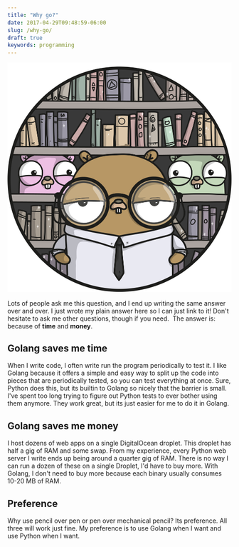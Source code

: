 ```yaml
---
title: "Why go?"
date: 2017-04-29T09:48:59-06:00
slug: /why-go/
draft: true
keywords: programming
---
```


![Gopher](/img/NERDY.png)

Lots of people ask me this question, and I end up writing the same answer over and over. I just wrote my plain answer here so I can just link to it! Don't hesitate to ask me other questions, though if you need.
​
The answer is: because of **time** and **money**.


## Golang saves me time

When I write code, I often write run the program periodically to test it. I like Golang because it offers a simple and easy way to split up the code into pieces that are periodically tested, so you can test everything at once. Sure, Python does this, but its builtin to Golang so nicely that the barrier is small. I've spent too long trying to figure out Python tests to ever bother using them anymore. They work great, but its just easier for me to do it in Golang.

## Golang saves me money

I host dozens of web apps on a single DigitalOcean droplet. This droplet has half a gig of RAM and some swap. From my experience, every Python web server I write ends up being around a quarter gig of RAM. There is no way I can run a dozen of these on a single Droplet, I'd have to buy more. With Golang, I don't need to buy more because each binary usually consumes 10-20 MB of RAM.

## Preference

Why use pencil over pen or pen over mechanical pencil? Its preference. All three will work just fine. My preference is to use Golang when I want and use Python when I want.